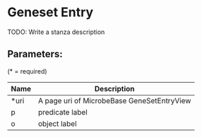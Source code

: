Geneset Entry
=============

TODO: Write a stanza description

## Parameters:

(* = required)

| Name | Description                                |
|------|--------------------------------------------|
| *uri | A page uri of MicrobeBase GeneSetEntryView |
| p    | predicate label                            |
| o    | object label                               |
